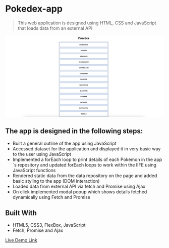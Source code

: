 # Pokedex-app

> This web application is designed using HTML, CSS and JavaScript that loads data from an external API

![screenshot](./app_screenshot.png)

## The app is designed in the following steps:

- Built a general outline of the app using JavaScript
- Accessed dataset for the application and displayed it in very basic way to the user using JavaScript
- Implemented a forEach loop to print details of each Pokémon in the app´s repository and updated forEach loops to work within the IIFE using JavaScript functions
- Rendered static data from the data repository on the page and added basic styling to the app (DOM interaction)
- Loaded data from external API via fetch and Promise using Ajax
- On click implemented modal popup which shows details fetched dynamically using Fetch and Promise

## Built With

- HTML5, CSS3, FlexBox, JavaScript
- Fetch, Promise and Ajax

[Live Demo Link](https://niketshukla.github.io/js-app/)

